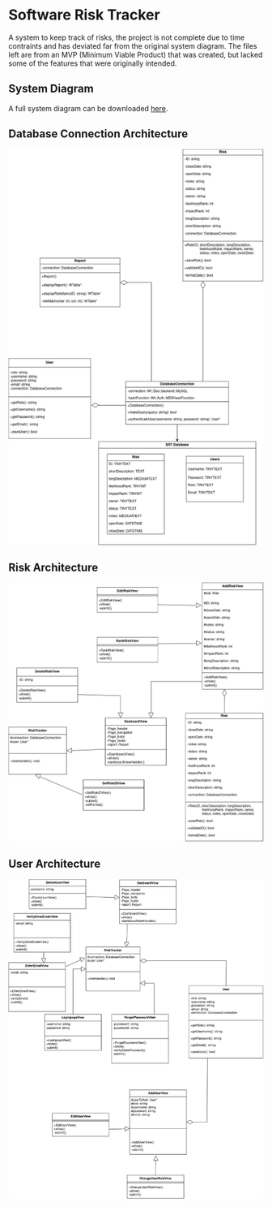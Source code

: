 # Software Risk Tracker

A system to keep track of risks, the project is not complete due to time contraints and has deviated far from the original system diagram. The files left are from an MVP (Minimum Viable Product) that was created, but lacked some of the features that were originally intended.

## System Diagram
A full system diagram can be downloaded [here](SDL/Documents/SDD/class-diagram.html).

## Database Connection Architecture
![Database Connection Architecture](SDL/Documents/SDD/arc/Database.jpg)

## Risk Architecture
![Risk Architecture](SDL/Documents/SDD/arc/Risk.jpg)

## User Architecture
![User Architecture](SDL/Documents/SDD/arc/User.jpg)
